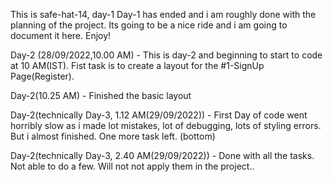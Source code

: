 This is safe-hat-14, day-1
Day-1 has ended and i am roughly done with the planning of the project. Its going to be a nice ride and i am going to document it here. Enjoy!

Day-2 (28/09/2022,10.00 AM) - This is day-2 and beginning to start to code at 10 AM(IST). Fist task is to create a layout for the #1-SignUp Page(Register).

Day-2(10.25 AM) - Finished the basic layout

Day-2(technically Day-3, 1.12 AM(29/09/2022)) - First Day of code went horribly slow as i made lot mistakes, lot of debugging, lots of styling errors. But i almost finished. One more task left. (bottom)

Day-2(technically Day-3, 2.40 AM(29/09/2022)) - Done with all the tasks. Not able to do a few. Will not not apply them in the project..

